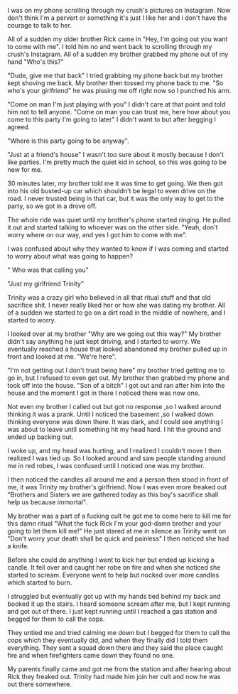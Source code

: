 I was on my phone scrolling through my crush's pictures on Instagram. Now don't think I'm a pervert or something it's just I like her and i don't have the courage to talk to her.

All of a sudden my older brother Rick came in "Hey, I'm going out you want to come with me". I told him no and went back to scrolling through my crush's Instagram. All of a sudden my brother grabbed my phone out of my hand "Who's this?"

"Dude, give me that back" I tried grabbing my phone back but my brother kept shoving me back. My brother then tossed my phone back to me. "So who's your girlfriend" he was pissing me off right now so I punched his arm.

"Come on man I'm just playing with you" I didn't care at that point and told him not to tell anyone. "Come on man you can trust me, here how about you come to this party I'm going to later" I didn't want to but after begging I agreed.

"Where is this party going to be anyway".

"Just at a friend's house" I wasn't too sure about it mostly because I don't like parties. I'm pretty much the quiet kid in school, so this was going to be new for me.

30 minutes later, my brother told me it was time to get going. We then got into his old busted-up car which shouldn't be legal to even drive on the road. I never trusted being in that car, but it was the only way to get to the party, so we got in a drove off.

The whole ride was quiet until my brother's phone started ringing. He pulled it out and started talking to whoever was on the other side. "Yeah, don't worry where on our way, and yes I got him to come with me".

I was confused about why they wanted to know if I was coming and started to worry about what was going to happen? 

" Who was that calling you"

"Just my girlfriend Trinity"

Trinity was a crazy girl who believed in all that ritual stuff and that old sacrifice shit. I never really liked her or how she was dating my brother. All of a sudden we started to go on a dirt road in the middle of nowhere, and I started to worry.

I looked over at my brother "Why are we going out this way?" My brother didn't say anything he just kept driving, and I started to worry. We eventually reached a house that looked abandoned my brother pulled up in front and looked at me. "We're here".

"I'm not getting out I don't trust being here" my brother tried getting me to go in, but I refused to even get out. My brother then grabbed my phone and took off into the house. "Son of a bitch" I got out and ran after him into the house and the moment I got in there I noticed there was now one.

Not even my brother I called out but got no response ,so I walked around thinking it was a prank. Until I noticed the basement ,so I walked down thinking everyone was down there. It was dark, and I could see anything I was about to leave until something hit my head hard. I hit the ground and ended up backing out.

I woke up, and my head was hurting, and I realized I couldn't move I then realized I was tied up. So I looked around and saw people standing around me in red robes, I was confused until I noticed one was my brother.

I then noticed the candles all around me and a person then stood in front of me, it was Trinity my brother's girlfriend. Now I was even more freaked out "Brothers and Sisters we are gathered today as this boy's sacrifice shall help us because immortal".

My brother was a part of a fucking cult he got me to come here to kill me for this damn ritual "What the fuck Rick I'm your god-damn brother and your going to let them kill me!" He just stared at me in silence as Trinity went on "Don't worry your death shall be quick and painless" I then noticed she had a knife.

Before she could do anything I went to kick her but ended up kicking a candle. It fell over and caught her robe on fire and when she noticed she started to scream. Everyone went to help but nocked over more candles which started to burn.

I struggled but eventually got up with my hands tied behind my back and booked it up the stairs. I heard someone scream after me, but I kept running and got out of there. I just kept running until I reached a gas station and begged for them to call the cops.

They untied me and tried calming me down but I begged for them to call the cops which they eventually did, and when they finally did I told them everything. They sent a squad down there and they said the place caught fire and when firefighters came down they found no one.

My parents finally came and got me from the station and after hearing about Rick they freaked out. Trinity had made him join her cult and now he was out there somewhere.